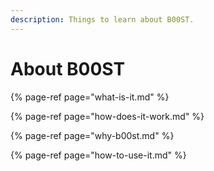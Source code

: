 ```yaml
---
description: Things to learn about B00ST.
---
```


# About B00ST

{% page-ref page="what-is-it.md" %}

{% page-ref page="how-does-it-work.md" %}

{% page-ref page="why-b00st.md" %}

{% page-ref page="how-to-use-it.md" %}

  


